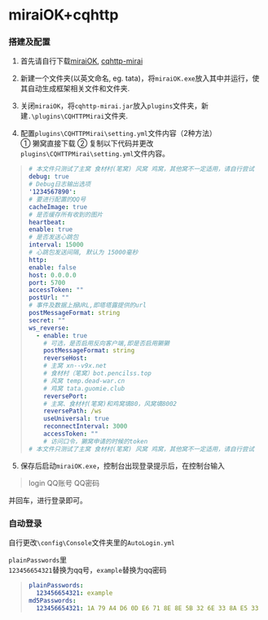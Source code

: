 # miraiOK+cqhttp

### 搭建及配置

1)  首先请自行下载[miraiOK](https://github.com/LXY1226/MiraiOK#%E4%B8%8B%E8%BD%BD%E5%9C%B0%E5%9D%80), [cqhttp-mirai](https://raw.githubusercontent.com/yimo0908/easy-build-otterbot/main/cqhttp-mirai.jar)  

2)  新建一个文件夹(以英文命名, eg. tata)，将`miraiOK.exe`放入其中并运行，使其自动生成框架相关文件和文件夹.

3) 关闭`miraiOK`，将`cqhttp-mirai.jar`放入`plugins`文件夹，新建`.\plugins\CQHTTPMirai`文件夹.

4) 配置`plugins\CQHTTPMirai\setting.yml`文件内容（2种方法）  
① 獭窝直接下载 
② 复制以下代码并更改`plugins\CQHTTPMirai\setting.yml`文件内容。 

>``` yaml
># 本文件只测试了主窝 食材村(笔窝) 风窝 鸡窝，其他窝不一定适用，请自行尝试
>debug: true
># Debug日志输出选项
>'1234567890':
># 要进行配置的QQ号
>cacheImage: true
># 是否缓存所有收到的图片
>heartbeat:
>enable: true
># 是否发送心跳包
>interval: 15000
># 心跳包发送间隔, 默认为 15000毫秒
>http:
>enable: false
>host: 0.0.0.0
>port: 5700
>accessToken: ""
>postUrl: ""
># 事件及数据上报URL,即塔塔露提供的url
>postMessageFormat: string
>secret: ""
>ws_reverse:
>   - enable: true 
>     # 可选，是否启用反向客户端,即是否启用獭獭
>     postMessageFormat: string
>     reverseHost: 
>     # 主窝 xn--v9x.net
>     # 食材村（笔窝）bot.pencilss.top
>     # 风窝 temp.dead-war.cn
>     # 鸡窝 tata.guomie.club
>     reversePort: 
>     # 主窝、食材村(笔窝)和鸡窝填80，风窝填8002
>     reversePath: /ws
>     useUniversal: true
>     reconnectInterval: 3000
>     accessToken: ""
>     # 访问口令，獭窝申请的时候的token
># 本文件只测试了主窝 食材村(笔窝) 风窝 鸡窝，其他窝不一定适用，请自行尝试
>```

5)  保存后启动`miraiOK.exe`，控制台出现登录提示后，在控制台输入

>login QQ账号 QQ密码

并回车，进行登录即可。  
  
    
      
      
### 自动登录

自行更改`\config\Console`文件夹里的`AutoLogin.yml`

`plainPasswords`里  
`123456654321`替换为qq号，`example`替换为qq密码

>```yaml
>plainPasswords: 
>	123456654321: example
>md5Passwords: 
>	123456654321: 1A 79 A4 D6 0D E6 71 8E 8E 5B 32 6E 33 8A E5 33
>```
